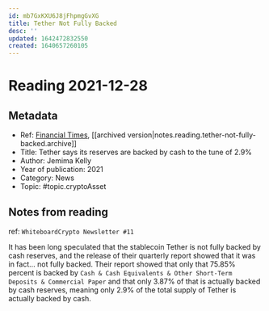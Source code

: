 ```yaml
---
id: mb7GxKXU6J8jFhpmgGvXG
title: Tether Not Fully Backed
desc: ''
updated: 1642472832550
created: 1640657260105
---
```

# Reading 2021-12-28

## Metadata

- Ref: [Financial Times](https://www.ft.com/content/529eb4e6-796a-4e81-8064-5967bbe3b4d9), [[archived version|notes.reading.tether-not-fully-backed.archive]]
- Title: Tether says its reserves are backed by cash to the tune of 2.9%
- Author: Jemima Kelly
- Year of publication: 2021
- Category: News
- Topic: #topic.cryptoAsset

## Notes from reading

ref: `WhiteboardCrypto Newsletter #11`

It has been long speculated that the stablecoin Tether is not fully backed by cash reserves, and the release of their quarterly report showed that it was in fact... not fully backed. Their report showed that only that 75.85% percent is backed by `Cash & Cash Equivalents & Other Short-Term Deposits & Commercial Paper` and that only 3.87% of that is actually backed by cash reserves, meaning only 2.9% of the total supply of Tether is actually backed by cash.
